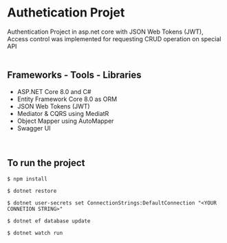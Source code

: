# Authetication Projet

Authentication Project in asp.net core with JSON Web Tokens (JWT), Access control was implemented for requesting CRUD operation on special API</br>
</br>



## Frameworks - Tools - Libraries 

- ASP.NET Core 8.0 and C#
- Entity Framework Core 8.0 as ORM
- JSON Web Tokens (JWT)
- Mediator & CQRS using MediatR
- Object Mapper using AutoMapper
- Swagger UI
</br>
  

## To run the project

`$ npm install`

`$ dotnet restore`

`$ dotnet user-secrets set ConnectionStrings:DefaultConnection "<YOUR CONNETION STRING>"`

`$ dotnet ef database update`

`$ dotnet watch run`

